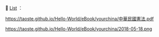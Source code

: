 
📕 [List](README.md) ：
 
 https://taoste.github.io/Hello-World/eBook/yourchina/中華民國憲法.pdf
 
 https://taoste.github.io/Hello-World/eBook/yourchina/2018-05-18.png
 
